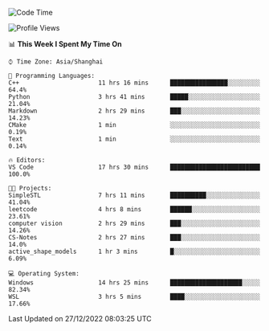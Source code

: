 <!--START_SECTION:waka-->
![Code Time](http://img.shields.io/badge/Code%20Time-507%20hrs%2021%20mins-blue)

![Profile Views](http://img.shields.io/badge/Profile%20Views-6-blue)

📊 **This Week I Spent My Time On** 

```text
⌚︎ Time Zone: Asia/Shanghai

💬 Programming Languages: 
C++                      11 hrs 16 mins      ████████████████░░░░░░░░░   64.4% 
Python                   3 hrs 41 mins       █████░░░░░░░░░░░░░░░░░░░░   21.04% 
Markdown                 2 hrs 29 mins       ███░░░░░░░░░░░░░░░░░░░░░░   14.23% 
CMake                    1 min               ░░░░░░░░░░░░░░░░░░░░░░░░░   0.19% 
Text                     1 min               ░░░░░░░░░░░░░░░░░░░░░░░░░   0.14%

🔥 Editors: 
VS Code                  17 hrs 30 mins      █████████████████████████   100.0%

🐱‍💻 Projects: 
SimpleSTL                7 hrs 11 mins       ██████████░░░░░░░░░░░░░░░   41.04% 
leetcode                 4 hrs 8 mins        ██████░░░░░░░░░░░░░░░░░░░   23.61% 
computer vision          2 hrs 29 mins       ███░░░░░░░░░░░░░░░░░░░░░░   14.26% 
CS-Notes                 2 hrs 27 mins       ███░░░░░░░░░░░░░░░░░░░░░░   14.0% 
active_shape_models      1 hr 3 mins         █░░░░░░░░░░░░░░░░░░░░░░░░   6.09%

💻 Operating System: 
Windows                  14 hrs 25 mins      ████████████████████░░░░░   82.34% 
WSL                      3 hrs 5 mins        ████░░░░░░░░░░░░░░░░░░░░░   17.66%

```


 Last Updated on 27/12/2022 08:03:25 UTC
<!--END_SECTION:waka-->